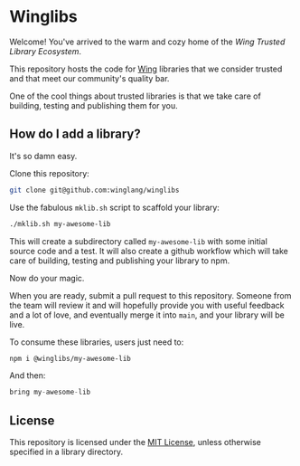 # Winglibs

Welcome! You've arrived to the warm and cozy home of the *Wing Trusted Library Ecosystem*.

This repository hosts the code for [Wing](https://winglang.io) libraries that we consider trusted
and that meet our community's quality bar.

One of the cool things about trusted libraries is that we take care of building, testing and
publishing them for you.

## How do I add a library?

It's so damn easy.

Clone this repository:

```sh
git clone git@github.com:winglang/winglibs
```

Use the fabulous `mklib.sh` script to scaffold your library:

```sh
./mklib.sh my-awesome-lib
```

This will create a subdirectory called `my-awesome-lib` with some initial source code and a test. It
will also create a github workflow which will take care of building, testing and publishing your
library to npm.

Now do your magic.

When you are ready, submit a pull request to this repository. Someone from the team will review it
and will hopefully provide you with useful feedback and a lot of love, and eventually merge it into
`main`, and your library will be live.

To consume these libraries, users just need to:

```sh
npm i @winglibs/my-awesome-lib
```

And then:

```js
bring my-awesome-lib
```

## License

This repository is licensed under the [MIT License](./LICENSE), unless otherwise specified in a
library directory.